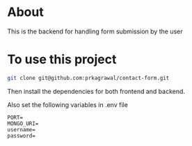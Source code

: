 # About
This is the backend for handling form submission by the user

# To use this project
```bash
git clone git@github.com:prkagrawal/contact-form.git
```

Then install the dependencies for both frontend and backend.

Also set the following variables in .env file
```text
PORT=
MONGO_URI=
username=
password=
```